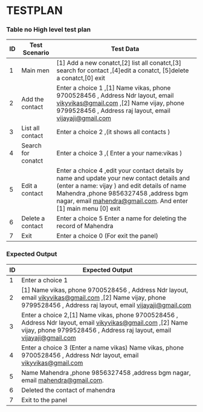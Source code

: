 # TESTPLAN 
### Table no High level test plan
| ID | Test Scenario   |     Test Data      |
|----| ----------------|--------------------- |
| 1 |   Main men      | [1] Add a new conatct,[2] list all conatct,[3] search for contact ,[4]edit a conatct, [5]delete a conatct,[0] exit |
| 2 |   Add the contact  |Enter a choice  1 ,[1] Name vikas, phone   9700528456 , Address  Ndr layout, email  vikyvikas@gmail.com ,[2] Name vijay, phone  9799528456 , Address raj layout, email vijayaji@gmail.com  | 
|3  | List all contact |   Enter  a choice 2 ,(it shows all contacts ) |
| 4 | Search for conatct  | Enter  a choice 3 ,( Enter a your name:vikas ) |
| 5 | Edit a contact      |Enter  a choice  4 ,edit your contact details by name and update  your new contact details and (enter a name: vijay ) and edit details of name  Mahendra ,phone  9856327458 ,address  bgm nagar, email  mahendra@gmail.com. And enter [1] main menu [0] exit  |
| 6 | Delete  a contact |Enter a choice 5  Enter a name for deleting the record of Mahendra |
| 7 | Exit | Enter a choice  0 (For exit the panel)  |

### Expected Output
| ID |  Expected Output  |
|-----| -----------------|
| 1  |  Enter a choice 1 |
| 2 |  [1] Name vikas, phone  9700528456 , Address Ndr layout, email vikyvikas@gmail.com ,[2] Name vijay, phone  9799528456 , Address raj layout, email vijayaji@gmail.com |
| 3 | Enter a choice 2,[1] Name vikas, phone  9700528456 , Address Ndr layout, email vikyvikas@gmail.com ,[2] Name vijay, phone  9799528456 , Address raj layout, email vijayaji@gmail.com |
| 4 | Enter a choice 3 (Enter a name  vikas)  Name vikas, phone  9700528456 , Address Ndr layout, email vikyvikas@gmail.com |
| 5 | Name  Mahendra ,phone  9856327458 ,address  bgm nagar, email  mahendra@gmail.com. |
| 6 | Deleted the contact of mahendra |
| 7 |  Exit to the panel | 
